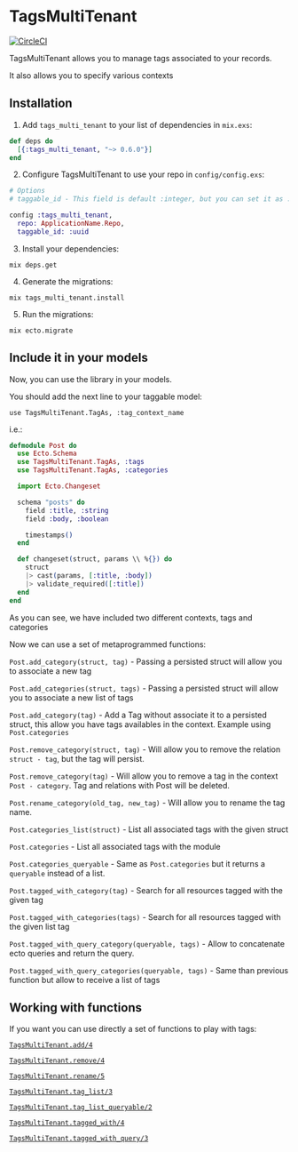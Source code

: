 # TagsMultiTenant

[![CircleCI](https://circleci.com/gh/bizneo/tags_multi_tenant/tree/master.svg?style=svg)](https://circleci.com/gh/bizneo/tags_multi_tenant/tree/master)

TagsMultiTenant allows you to manage tags associated to your records.

It also allows you to specify various contexts

## Installation

  1. Add `tags_multi_tenant` to your list of dependencies in `mix.exs`:

  ```elixir
  def deps do
    [{:tags_multi_tenant, "~> 0.6.0"}]
  end
  ```

  2. Configure TagsMultiTenant to use your repo in `config/config.exs`:

  ```elixir
  # Options
  # taggable_id - This field is default :integer, but you can set it as :uuid

  config :tags_multi_tenant,
    repo: ApplicationName.Repo,
    taggable_id: :uuid
  ```

  3. Install your dependencies:

  ```mix deps.get```

  4. Generate the migrations:

  ```mix tags_multi_tenant.install```

  5. Run the migrations:

  ```mix ecto.migrate```

## Include it in your models

Now, you can use the library in your models.

You should add the next line to your taggable model:

`use TagsMultiTenant.TagAs, :tag_context_name`

i.e.:

  ```elixir
  defmodule Post do
    use Ecto.Schema
    use TagsMultiTenant.TagAs, :tags
    use TagsMultiTenant.TagAs, :categories

    import Ecto.Changeset

    schema "posts" do
      field :title, :string
      field :body, :boolean

      timestamps()
    end

    def changeset(struct, params \\ %{}) do
      struct
      |> cast(params, [:title, :body])
      |> validate_required([:title])
    end
  end
  ```
As you can see, we have included two different contexts, tags and
categories

Now we can use a set of metaprogrammed functions:

`Post.add_category(struct, tag)` - Passing a persisted struct will
allow you to associate a new tag

`Post.add_categories(struct, tags)` - Passing a persisted struct will
allow you to associate a new list of tags

`Post.add_category(tag)` - Add a Tag without associate it to a persisted struct,
this allow you have tags availables in the context. Example using `Post.categories`

`Post.remove_category(struct, tag)` - Will allow you to remove the relation `struct - tag`,
but the tag will persist.

`Post.remove_category(tag)` - Will allow you to remove a tag in the context `Post - category`. Tag and relations with Post will be deleted.

`Post.rename_category(old_tag, new_tag)` - Will allow you to rename the tag name.

`Post.categories_list(struct)` - List all associated tags with the given
struct

`Post.categories` - List all associated tags with the module

`Post.categories_queryable` - Same as `Post.categories` but it returns a `queryable` instead of a list.

`Post.tagged_with_category(tag)` - Search for all resources tagged with
the given tag

`Post.tagged_with_categories(tags)` - Search for all resources tagged
with the given list tag

`Post.tagged_with_query_category(queryable, tags)` - Allow to
concatenate ecto queries and return the query.

`Post.tagged_with_query_categories(queryable, tags)` - Same than previous function but allow to receive a list of tags


## Working with functions

If you want you can use directly a set of functions to play with tags:

[`TagsMultiTenant.add/4`](https://hexdocs.pm/tags_multi_tenant/TagsMultiTenant.html#add/4)

[`TagsMultiTenant.remove/4`](https://hexdocs.pm/tags_multi_tenant/TagsMultiTenant.html#remove/4)

[`TagsMultiTenant.rename/5`](https://hexdocs.pm/tags_multi_tenant/TagsMultiTenant.html#rename/5)

[`TagsMultiTenant.tag_list/3`](https://hexdocs.pm/tags_multi_tenant/TagsMultiTenant.html#tag_list/3)

[`TagsMultiTenant.tag_list_queryable/2`](https://hexdocs.pm/tags_multi_tenant/TagsMultiTenant.html#tag_list_queryable/2)

[`TagsMultiTenant.tagged_with/4`](https://hexdocs.pm/tags_multi_tenant/TagsMultiTenant.html#tagged_with/4)

[`TagsMultiTenant.tagged_with_query/3`](https://hexdocs.pm/tags_multi_tenant/TagsMultiTenant.html#tagged_with_query/3)
